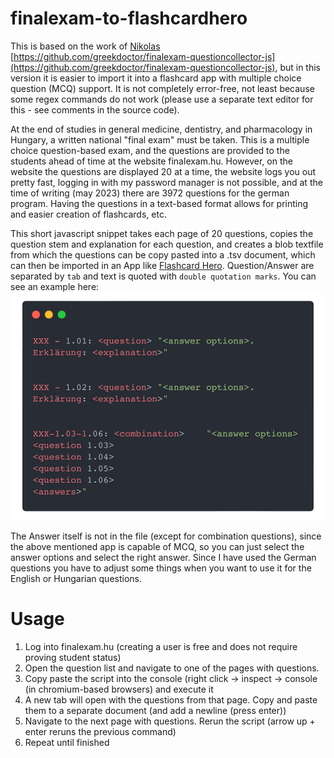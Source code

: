 # finalexam-to-flashcardhero

This is based on the work of [Nikolas](https://greek.doctor) [https://github.com/greekdoctor/finalexam-questioncollector-js](https://github.com/greekdoctor/finalexam-questioncollector-js), but in this version it is easier to import it into a flashcard app with multiple choice question (MCQ) support. It is not completely error-free, not least because some regex commands do not work (please use a separate text editor for this - see comments in the source code).

At the end of studies in general medicine, dentistry, and pharmacology in Hungary, a written national "final exam" must be taken. This is a multiple choice question-based exam, and the questions are provided to the students ahead of time at the website finalexam.hu. However, on the website the questions are displayed 20 at a time, the website logs you out pretty fast, logging in with my password manager is not possible, and at the time of writing (may 2023) there are 3972 questions for the german program. Having the questions in a text-based format allows for printing and easier creation of flashcards, etc.

This short javascript snippet takes each page of 20 questions, copies the question stem and explanation for each question, and creates a blob textfile from which the questions can be copy pasted into a .tsv document, which can then be imported in an App like [Flashcard Hero](http://flashcardhero.com). Question/Answer are separated by `tab` and text is quoted with `double quotation marks`. You can see an example here:
![carbon code example](https://github.com/justspacedog/finalexam-to-flashcard/raw/main/carbon.png)

The Answer itself is not in the file (except for combination questions), since the above mentioned app is capable of MCQ, so you can just select the answer options and select the right answer. Since I have used the German questions you have to adjust some things when you want to use it for the English or Hungarian questions.

# Usage

1. Log into finalexam.hu (creating a user is free and does not require proving student status)
2. Open the question list and navigate to one of the pages with questions.
3. Copy paste the script into the console (right click -> inspect -> console (in chromium-based browsers) and execute it
4. A new tab will open with the questions from that page. Copy and paste them to a separate document (and add a newline (press enter))
5. Navigate to the next page with questions. Rerun the script (arrow up + enter reruns the previous command)
6. Repeat until finished
